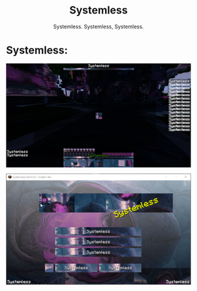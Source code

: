 <!--suppress HtmlDeprecatedAttribute -->
<div align="center">

# Systemless

Systemless. Systemless, Systemless.

</div>

# Systemless:

![Systemless](https://github.com/ChachyDev/SystemlessClient/blob/master/.github/screenshots/hypixel.png?raw=true "Systemless")

![Systemless](https://github.com/ChachyDev/SystemlessClient/blob/master/.github/screenshots/main.png?raw=true "Systemless")

